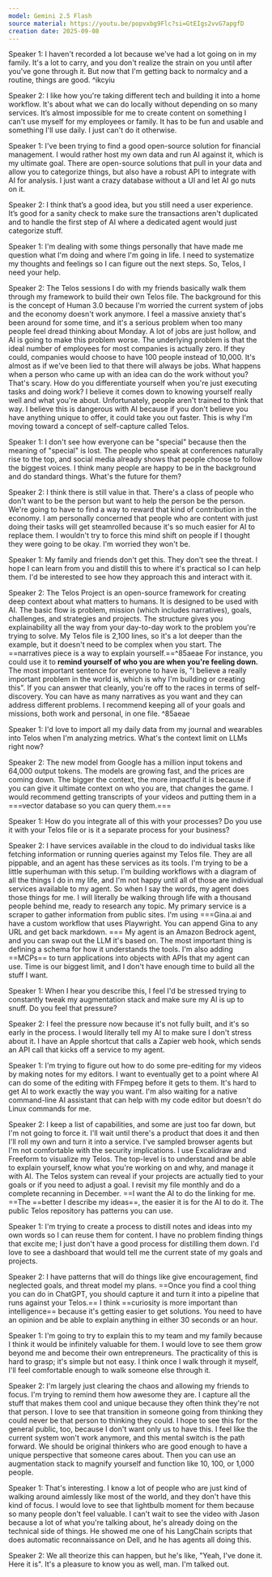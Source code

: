 ```yaml
---
model: Gemini 2.5 Flash
source material: https://youtu.be/popvxbg9Flc?si=GtEIgs2vvG7apgfD
creation date: 2025-09-08
---
```

Speaker 1: I haven't recorded a lot because we've had a lot going on in my family. It's a lot to carry, and you don't realize the strain on you until after you've gone through it. But now that I'm getting back to normalcy and a routine, things are good. ^ikcyiu

Speaker 2: I like how you're taking different tech and building it into a home workflow. It's about what we can do locally without depending on so many services. It’s almost impossible for me to create content on something I can't use myself for my employees or family. It has to be fun and usable and something I'll use daily. I just can't do it otherwise.

Speaker 1: I've been trying to find a good open-source solution for financial management. I would rather host my own data and run AI against it, which is my ultimate goal. There are open-source solutions that pull in your data and allow you to categorize things, but also have a robust API to integrate with AI for analysis. I just want a crazy database without a UI and let AI go nuts on it.

Speaker 2: I think that’s a good idea, but you still need a user experience. It’s good for a sanity check to make sure the transactions aren't duplicated and to handle the first step of AI where a dedicated agent would just categorize stuff.

Speaker 1: I'm dealing with some things personally that have made me question what I'm doing and where I'm going in life. I need to systematize my thoughts and feelings so I can figure out the next steps. So, Telos, I need your help.

Speaker 2: The Telos sessions I do with my friends basically walk them through my framework to build their own Telos file. The background for this is the concept of Human 3.0 because I'm worried the current system of jobs and the economy doesn't work anymore. I feel a massive anxiety that's been around for some time, and it's a serious problem when too many people feel dread thinking about Monday. A lot of jobs are just hollow, and AI is going to make this problem worse. The underlying problem is that the ideal number of employees for most companies is actually zero. If they could, companies would choose to have 100 people instead of 10,000. It's almost as if we've been lied to that there will always be jobs. What happens when a person who came up with an idea can do the work without you? That's scary. How do you differentiate yourself when you're just executing tasks and doing work? I believe it comes down to knowing yourself really well and what you're about. Unfortunately, people aren't trained to think that way. I believe this is dangerous with AI because if you don't believe you have anything unique to offer, it could take you out faster. This is why I'm moving toward a concept of self-capture called Telos.

Speaker 1: I don't see how everyone can be "special" because then the meaning of "special" is lost. The people who speak at conferences naturally rise to the top, and social media already shows that people choose to follow the biggest voices. I think many people are happy to be in the background and do standard things. What's the future for them?

Speaker 2: I think there is still value in that. There's a class of people who don't want to be the person but want to help the person be the person. We're going to have to find a way to reward that kind of contribution in the economy. I am personally concerned that people who are content with just doing their tasks will get steamrolled because it's so much easier for AI to replace them. I wouldn't try to force this mind shift on people if I thought they were going to be okay. I'm worried they won't be.

Speaker 1: My family and friends don't get this. They don't see the threat. I hope I can learn from you and distill this to where it's practical so I can help them. I'd be interested to see how they approach this and interact with it.

Speaker 2: The Telos Project is an open-source framework for creating deep context about what matters to humans. It is designed to be used with AI. The basic flow is problem, mission (which includes narratives), goals, challenges, and strategies and projects. The structure gives you explainability all the way from your day-to-day work to the problem you're trying to solve. My Telos file is 2,100 lines, so it's a lot deeper than the example, but it doesn't need to be complex when you start. The ==narratives piece is a way to explain yourself.==^85aeae For instance, you could use it to **remind yourself of who you are when you're feeling down.** The most important sentence for everyone to have is, "I believe a really important problem in the world is, which is why I'm building or creating this". If you can answer that cleanly, you're off to the races in terms of self-discovery. You can have as many narratives as you want and they can address different problems. I recommend keeping all of your goals and missions, both work and personal, in one file. ^85aeae

Speaker 1: I'd love to import all my daily data from my journal and wearables into Telos when I'm analyzing metrics. What's the context limit on LLMs right now?

Speaker 2: The new model from Google has a million input tokens and 64,000 output tokens. The models are growing fast, and the prices are coming down. The bigger the context, the more impactful it is because if you can give it ultimate context on who you are, that changes the game. I would recommend getting transcripts of your videos and putting them in a ===vector database so you can query them.===

Speaker 1: How do you integrate all of this with your processes? Do you use it with your Telos file or is it a separate process for your business?

Speaker 2: I have services available in the cloud to do individual tasks like fetching information or running queries against my Telos file. They are all pippable, and an agent has these services as its tools. I'm trying to be a little superhuman with this setup. I'm building workflows with a diagram of all the things I do in my life, and I'm not happy until all of those are individual services available to my agent. So when I say the words, my agent does those things for me. I will literally be walking through life with a thousand people behind me, ready to research any topic. My primary service is a scraper to gather information from public sites. I'm using ===Gina.ai and have a custom workflow that uses Playwright. You can append Gina to any URL and get back markdown. === My agent is an Amazon Bedrock agent, and you can swap out the LLM it's based on. The most important thing is defining a schema for how it understands the tools. I'm also adding ==MCPs== to turn applications into objects with APIs that my agent can use. Time is our biggest limit, and I don't have enough time to build all the stuff I want.

Speaker 1: When I hear you describe this, I feel I'd be stressed trying to constantly tweak my augmentation stack and make sure my AI is up to snuff. Do you feel that pressure?

Speaker 2: I feel the pressure now because it's not fully built, and it's so early in the process. I would literally tell my AI to make sure I don't stress about it. I have an Apple shortcut that calls a Zapier web hook, which sends an API call that kicks off a service to my agent.

Speaker 1: I'm trying to figure out how to do some pre-editing for my videos by making notes for my editors. I want to eventually get to a point where AI can do some of the editing with FFmpeg before it gets to them. It's hard to get AI to work exactly the way you want. I'm also waiting for a native command-line AI assistant that can help with my code editor but doesn't do Linux commands for me.

Speaker 2: I keep a list of capabilities, and some are just too far down, but I'm not going to force it. I'll wait until there's a product that does it and then I'll roll my own and turn it into a service. I've sampled browser agents but I'm not comfortable with the security implications. I use Excalidraw and Freeform to visualize my Telos. The top-level is to understand and be able to explain yourself, know what you're working on and why, and manage it with AI. The Telos system can reveal if your projects are actually tied to your goals or if you need to adjust a goal. I revisit my file monthly and do a complete recanning in December. ==I want the AI to do the linking for me. ==The ==better I describe my ideas==, the easier it is for the AI to do it. The public Telos repository has patterns you can use.

Speaker 1: I'm trying to create a process to distill notes and ideas into my own words so I can reuse them for content. I have no problem finding things that excite me; I just don't have a good process for distilling them down. I'd love to see a dashboard that would tell me the current state of my goals and projects.

Speaker 2: I have patterns that will do things like give encouragement, find neglected goals, and threat model my plans. ==Once you find a cool thing you can do in ChatGPT, you should capture it and turn it into a pipeline that runs against your Telos.== I think ==curiosity is more important than intelligence== because it's getting easier to get solutions. You need to have an opinion and be able to explain anything in either 30 seconds or an hour.

Speaker 1: I'm going to try to explain this to my team and my family because I think it would be infinitely valuable for them. I would love to see them grow beyond me and become their own entrepreneurs. The practicality of this is hard to grasp; it's simple but not easy. I think once I walk through it myself, I'll feel comfortable enough to walk someone else through it.

Speaker 2: I'm largely just clearing the chaos and allowing my friends to focus. I'm trying to remind them how awesome they are. I capture all the stuff that makes them cool and unique because they often think they're not that person. I love to see that transition in someone going from thinking they could never be that person to thinking they could. I hope to see this for the general public, too, because I don't want only us to have this. I feel like the current system won't work anymore, and this mental switch is the path forward. We should be original thinkers who are good enough to have a unique perspective that someone cares about. Then you can use an augmentation stack to magnify yourself and function like 10, 100, or 1,000 people.

Speaker 1: That's interesting. I know a lot of people who are just kind of walking around aimlessly like most of the world, and they don't have this kind of focus. I would love to see that lightbulb moment for them because so many people don't feel valuable. I can't wait to see the video with Jason because a lot of what you're talking about, he's already doing on the technical side of things. He showed me one of his LangChain scripts that does automatic reconnaissance on Dell, and he has agents all doing this.

Speaker 2: We all theorize this can happen, but he's like, "Yeah, I've done it. Here it is". It's a pleasure to know you as well, man. I'm talked out.